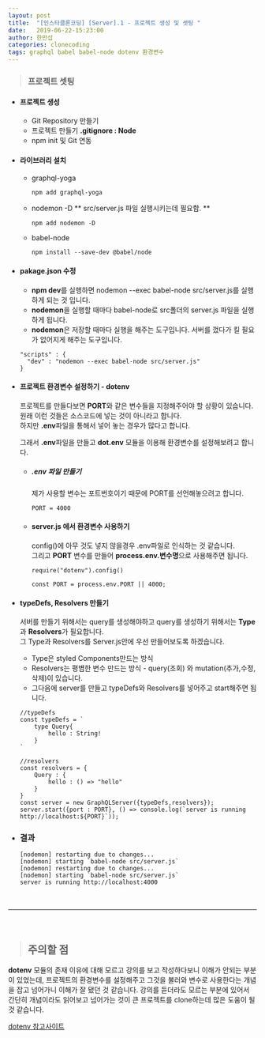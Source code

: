 ```yaml
---
layout: post
title:  "[인스타클론코딩] [Server].1 - 프로젝트 생성 및 셋팅 "
date:   2019-06-22-15:23:00
author: 한만섭
categories: clonecoding
tags: graphql babel babel-node dotenv 환경변수
---
```


> ### 프로젝트 셋팅 
  * #### 프로젝트 생성
    - Git Repository 만들기 
    - 프로젝트 만들기 **.gitignore : Node**
    - npm init 및 Git 연동 
  
  * #### 라이브러리 설치 
    
    - graphql-yoga
      ```
      npm add graphql-yoga
      ```
    
    - nodemon -D ** src/server.js 파일 실행시키는데 필요함. ** 
      ```
      npm add nodemon -D
      ```
      
    - babel-node 
      ```
      npm install --save-dev @babel/node
      ```
      
  * #### pakage.json 수정
    
    - **npm dev**를 실행하면 nodemon --exec babel-node src/server.js를 실행하게 되는 것 입니다. 
    - **nodemon**을 실행할 때마다 babel-node로 src폴더의 server.js 파일을 실행하게 됩니다. 
    - **nodemon**은 저장할 때마다 실행을 해주는 도구입니다. 서버를 껐다가 킬 필요가 없어지게 해주는 도구입니다. 
    ```
    "scripts" : {
      "dev" : "nodemon --exec babel-node src/server.js"
    } 
    ```
    
    
    
  * #### 프로젝트 환경변수 설정하기 - dotenv
    
    프로젝트를 만들다보면 **PORT**와 같은 변수들을 지정해주어야 할 상황이 있습니다. 원래 이런 것들은 소스코드에 넣는 것이 아니라고 합니다.  
    하지만 **.env**파일을 통해서 넣어 놓는 경우가 많다고 합니다.  
    
    그래서 **.env**파일을 만들고 **dot.env** 모듈을 이용해 환경변수를 설정해보려고 합니다.  
    
    * ##### .env 파일 만들기
      
      제가 사용할 변수는 포트번호이기 때문에 PORT를 선언해놓으려고 합니다. 
      ```
      PORT = 4000
      ```
      
    * #### server.js 에서 환경변수 사용하기 
      
      config()에 아무 것도 넣지 않을경우 .env파일로 인식하는 것 같습니다.  
      그리고 **PORT** 변수를 만들어 **process.env.변수명**으로 사용해주면 됩니다. 
      ```
      require("dotenv").config()

      const PORT = process.env.PORT || 4000;
      ```
    
  * #### typeDefs, Resolvers 만들기 
  
    서버를 만들기 위해서는 query를 생성해야하고 query를 생성하기 위해서는 **Type**과 **Resolvers**가 필요합니다.  
    그 Type과 Resolvers를 Server.js안에 우선 만들어보도록 하겠습니다.  
    
    * Type은 styled Components만드는 방식  
    * Resolvers는 평볌한 변수 만드는 방식 - query(조회) 와 mutation(추가,수정,삭제)이 있습니다. 
    * 그다음에 server를 만들고 typeDefs와 Resolvers를 넣어주고 start해주면 됩니다. 
    ```
    //typeDefs
    const typeDefs = `
        type Query{
            hello : String!
        }
    `

    //resolvers
    const resolvers = {
        Query : {
            hello : () => "hello"
        }
    }
    const server = new GraphQLServer({typeDefs,resolvers});
    server.start({port : PORT}, () => console.log(`server is running http://localhost:${PORT}`));
    ```
    
  * ### 결과
    
    ```
    [nodemon] restarting due to changes...
    [nodemon] starting `babel-node src/server.js`
    [nodemon] restarting due to changes...
    [nodemon] starting `babel-node src/server.js`
    server is running http://localhost:4000
    ```
　  

***

　  

> ## 주의할 점 
  **dotenv** 모듈의 존재 이유에 대해 모르고 강의를 보고 작성하다보니 이해가 안되는 부분이 있었는데, 프로젝트의 환경변수를 설정해주고 그것을 불러와 
  변수로 사용한다는 개념을 잡고 넘어가니 이해가 잘 됐던 것 같습니다. 강의를 듣더라도 모르는 부분에 있어서 간단히 개념이라도 읽어보고 넘어가는 것이 
  큰 프로젝트를 clone하는데 많은 도움이 될 것 같습니다.  
  
  [dotenv 참고사이트](https://blog.seq.kr/2018/11/20/nodejs/dotenv-load-enviroment-file/)
    
    
    
    
 
  
